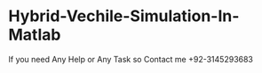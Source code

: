 # Hybrid-Vechile-Simulation-In-Matlab
If you need Any Help or Any Task so Contact me +92-3145293683
